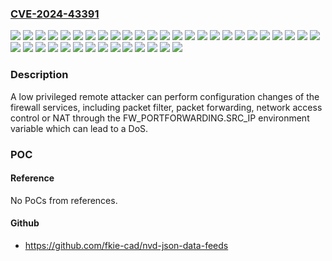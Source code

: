### [CVE-2024-43391](https://cve.mitre.org/cgi-bin/cvename.cgi?name=CVE-2024-43391)
![](https://img.shields.io/static/v1?label=Product&message=FL%20MGUARD%202102&color=blue)
![](https://img.shields.io/static/v1?label=Product&message=FL%20MGUARD%202105&color=blue)
![](https://img.shields.io/static/v1?label=Product&message=FL%20MGUARD%204102%20PCI&color=blue)
![](https://img.shields.io/static/v1?label=Product&message=FL%20MGUARD%204102%20PCIE&color=blue)
![](https://img.shields.io/static/v1?label=Product&message=FL%20MGUARD%204302&color=blue)
![](https://img.shields.io/static/v1?label=Product&message=FL%20MGUARD%204305&color=blue)
![](https://img.shields.io/static/v1?label=Product&message=FL%20MGUARD%20CENTERPORT%20VPN-1000&color=blue)
![](https://img.shields.io/static/v1?label=Product&message=FL%20MGUARD%20CORE%20TX%20VPN&color=blue)
![](https://img.shields.io/static/v1?label=Product&message=FL%20MGUARD%20CORE%20TX&color=blue)
![](https://img.shields.io/static/v1?label=Product&message=FL%20MGUARD%20DELTA%20TX%2FTX%20VPN&color=blue)
![](https://img.shields.io/static/v1?label=Product&message=FL%20MGUARD%20DELTA%20TX%2FTX&color=blue)
![](https://img.shields.io/static/v1?label=Product&message=FL%20MGUARD%20GT%2FGT%20VPN&color=blue)
![](https://img.shields.io/static/v1?label=Product&message=FL%20MGUARD%20GT%2FGT&color=blue)
![](https://img.shields.io/static/v1?label=Product&message=FL%20MGUARD%20PCI4000%20VPN&color=blue)
![](https://img.shields.io/static/v1?label=Product&message=FL%20MGUARD%20PCI4000&color=blue)
![](https://img.shields.io/static/v1?label=Product&message=FL%20MGUARD%20PCIE4000%20VPN&color=blue)
![](https://img.shields.io/static/v1?label=Product&message=FL%20MGUARD%20PCIE4000&color=blue)
![](https://img.shields.io/static/v1?label=Product&message=FL%20MGUARD%20RS2000%20TX%2FTX%20VPN&color=blue)
![](https://img.shields.io/static/v1?label=Product&message=FL%20MGUARD%20RS2000%20TX%2FTX-B&color=blue)
![](https://img.shields.io/static/v1?label=Product&message=FL%20MGUARD%20RS2005%20TX%20VPN&color=blue)
![](https://img.shields.io/static/v1?label=Product&message=FL%20MGUARD%20RS4000%20TX%2FTX%20VPN&color=blue)
![](https://img.shields.io/static/v1?label=Product&message=FL%20MGUARD%20RS4000%20TX%2FTX&color=blue)
![](https://img.shields.io/static/v1?label=Product&message=FL%20MGUARD%20RS4000%20TX%2FTX-M&color=blue)
![](https://img.shields.io/static/v1?label=Product&message=FL%20MGUARD%20RS4000%20TX%2FTX-P&color=blue)
![](https://img.shields.io/static/v1?label=Product&message=FL%20MGUARD%20RS4004%20TX%2FDTX%20VPN&color=blue)
![](https://img.shields.io/static/v1?label=Product&message=FL%20MGUARD%20RS4004%20TX%2FDTX&color=blue)
![](https://img.shields.io/static/v1?label=Product&message=FL%20MGUARD%20SMART2%20VPN&color=blue)
![](https://img.shields.io/static/v1?label=Product&message=FL%20MGUARD%20SMART2&color=blue)
![](https://img.shields.io/static/v1?label=Product&message=TC%20MGUARD%20RS2000%203G%20VPN&color=blue)
![](https://img.shields.io/static/v1?label=Product&message=TC%20MGUARD%20RS2000%204G%20ATT%20VPN&color=blue)
![](https://img.shields.io/static/v1?label=Product&message=TC%20MGUARD%20RS2000%204G%20VPN&color=blue)
![](https://img.shields.io/static/v1?label=Product&message=TC%20MGUARD%20RS2000%204G%20VZW%20VPN&color=blue)
![](https://img.shields.io/static/v1?label=Product&message=TC%20MGUARD%20RS4000%203G%20VPN&color=blue)
![](https://img.shields.io/static/v1?label=Product&message=TC%20MGUARD%20RS4000%204G%20ATT%20VPN&color=blue)
![](https://img.shields.io/static/v1?label=Product&message=TC%20MGUARD%20RS4000%204G%20VPN&color=blue)
![](https://img.shields.io/static/v1?label=Product&message=TC%20MGUARD%20RS4000%204G%20VZW%20VPN&color=blue)
![](https://img.shields.io/static/v1?label=Version&message=0%3C%2010.4.1%20&color=brighgreen)
![](https://img.shields.io/static/v1?label=Version&message=0%3C%208.9.3%20&color=brighgreen)
![](https://img.shields.io/static/v1?label=Vulnerability&message=CWE-74%20Improper%20Neutralization%20of%20Special%20Elements%20in%20Output%20Used%20by%20a%20Downstream%20Component%20('Injection')&color=brighgreen)

### Description

A low privileged remote attacker can perform configuration changes of the firewall services, including packet filter, packet forwarding, network access control or NAT through the FW_PORTFORWARDING.SRC_IP environment variable which can lead to a DoS.

### POC

#### Reference
No PoCs from references.

#### Github
- https://github.com/fkie-cad/nvd-json-data-feeds

